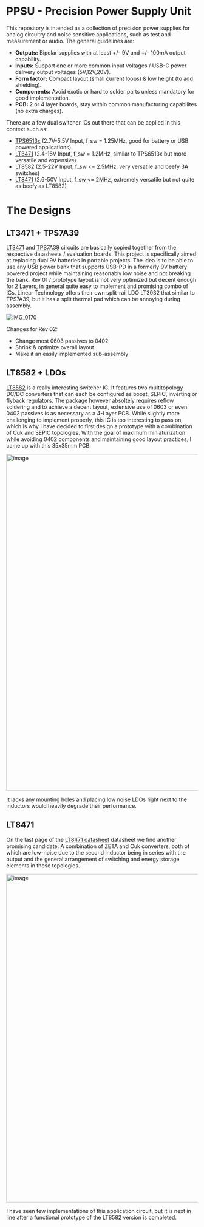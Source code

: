 # PPSU - Precision Power Supply Unit

This repository is intended as a collection of precision power supplies for analog circuitry and noise sensitive applications, 
such as test and measurement or audio. The general guidelines are:

- **Outputs:** Bipolar supplies with at least +/- 9V and +/- 100mA output capability.
- **Inputs:** Support one or more common input voltages / USB-C power delivery output voltages (5V,12V,20V).
- **Form factor:** Compact layout (small current loops) & low height (to add shielding).
- **Components:** Avoid exotic or hard to solder parts unless mandatory for good implementation.
- **PCB:** 2 or 4 layer boards, stay within common manufacturing capabilites (no extra charges).

There are a few dual switcher ICs out there that can be applied in this context such as:

- [TPS6513x](https://www.ti.com/lit/ds/symlink/tps65131.pdf)  (2.7V-5.5V Input, f_sw = 1.25MHz, good for battery or USB powered applications)
- [LT3471](https://www.analog.com/media/en/technical-documentation/data-sheets/3471fb.pdf)    (2.4-16V Input, f_sw = 1.2MHz, similar to TPS6513x but more versatile and expensive)
- [LT8582](https://www.analog.com/media/en/technical-documentation/data-sheets/8582f.pdf)    (2.5-22V Input, f_sw <= 2.5MHz, very versatile and beefy 3A switches)
- [LT8471](https://www.analog.com/media/en/technical-documentation/data-sheets/8471fd.pdf)    (2.6-50V Input, f_sw <= 2MHz, extremely versatile but not quite as beefy as LT8582)

# The Designs

## LT3471 + TPS7A39

[LT3471](https://www.analog.com/media/en/technical-documentation/data-sheets/3471fb.pdf) and [TPS7A39](https://www.ti.com/lit/ds/symlink/tps7a39.pdf) 
circuits are basically copied together from the respective datasheets / evaluation boards.
This project is specifically aimed at replacing dual 9V batteries in portable projects. The idea is to be able to use any USB power bank
that supports USB-PD in a formerly 9V battery powered project while maintaining reasonably low noise and not breaking the bank.
Rev 01 / prototype layout is not very optimized but decent enough for 2 Layers, in general quite easy to implement and promising combo of ICs.
Linear Technology offers their own split-rail LDO LT3032 that similar to TPS7A39, but it has a split thermal pad which can be annoying during assembly.

![IMG_0170](https://github.com/PWieland/PPSU/assets/65927363/a29632f6-3ba1-496c-818b-5c1f025618a1)

Changes for Rev 02:
- Change most 0603 passives to 0402
- Shrink & optimize overall layout
- Make it an easily implemented sub-assembly


## LT8582 + LDOs

[LT8582](https://www.analog.com/media/en/technical-documentation/data-sheets/8582f.pdf) is a really interesting switcher IC. 
It features two multitopology DC/DC converters that can each be configured as boost, SEPIC, inverting or flyback regulators. 
The package however absoltely requires reflow soldering and to achieve a decent layout, 
extensive use of 0603 or even 0402 passives is as necessary as a 4-Layer PCB. While slightly more challenging to implement properly,
this IC is too interesting to pass on, which is why I have decided to first design a prototype with a combination of Cuk and SEPIC topologies.
With the goal of maximum miniaturization while avoiding 0402 components and maintaining good layout practices, I came up with this 35x35mm PCB:

<img width="887" alt="image" src="https://github.com/user-attachments/assets/97d2ef7b-74bf-42d3-8498-ec679b02308f">

It lacks any mounting holes and placing low noise LDOs right next to the inductors would heavily degrade their performance.

## LT8471

On the last page of the [LT8471 datasheet](https://www.analog.com/media/en/technical-documentation/data-sheets/8471fd.pdf)
datasheet we find another promising candidate: A combination of ZETA and Cuk converters, both of which are low-noise
due to the second inductor being in series with the output and the general arrangement of switching and energy storage elements in these topologies.

<img width="865" alt="image" src="https://github.com/user-attachments/assets/8e7938b3-6d40-47ef-bd0e-49bc21eff7f3">

I have seen few implementations of this application circuit, but it is next in line after a functional prototype of the LT8582 version is completed.







